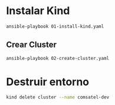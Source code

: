 # Instalar Kind

```sh
ansible-playbook 01-install-kind.yaml
```

## Crear Cluster

```sh
ansible-playbook 02-create-cluster.yaml
```

# Destruir entorno

```sh
kind delete cluster --name comsatel-dev
```

